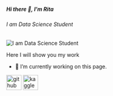 ##### Hi there 👋, I'm Rita
###### I am Data Science Student
![I am Data Science Student](https://user-images.githubusercontent.com/34706028/142763154-2ddb233c-edd7-46b6-a139-ba4f3c1f4e97.png)

Here I will show you my work 

- 🔭 I’m currently working on this page. 

[<img src='https://cdn.jsdelivr.net/npm/simple-icons@3.0.1/icons/github.svg' alt='github' height='40'>](https://github.com/https://github.com/MargaritaDS)  [<img src='https://cdn.jsdelivr.net/npm/simple-icons@3.0.1/icons/kaggle.svg' alt='kaggle' height='40'>](https://www.kaggle.com/margaritaoleynik)  

